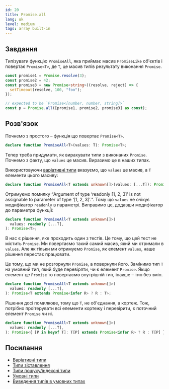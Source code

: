 ```yaml
---
id: 20
title: Promise.all
lang: uk
level: medium
tags: array built-in
---
```


## Завдання

Типізувати функцію `PromiseAll`, яка приймає масив `PromiseLike` об'єктів і
повертає `Promise<T>`, де `T`, це масив типів результату виконання `Promise`.

```typescript
const promise1 = Promise.resolve(3);
const promise2 = 42;
const promise3 = new Promise<string>((resolve, reject) => {
  setTimeout(resolve, 100, "foo");
});

// expected to be `Promise<[number, number, string]>`
const p = Promise.all([promise1, promise2, promise3] as const);
```

## Розв'язок

Почнемо з простого – функція що повертає `Promise<T>`.

```typescript
declare function PromiseAll<T>(values: T): Promise<T>;
```

Тепер треба придумати, як вирахувати типи з виконаних `Promise`. Почнемо з
факту, що `values` це масив. Виразимо це в наших типах.

Використовуючи
[варіативні типи](https://www.typescriptlang.org/docs/handbook/release-notes/typescript-4-0.html#variadic-tuple-types)
вказуємо, що `values` це масив, а `T` елементи цього масиву:

```typescript
declare function PromiseAll<T extends unknown[]>(values: [...T]): Promise<T>;
```

Отримуємо помилку “Argument of type ‘readonly [1, 2, 3]’ is not assignable to
parameter of type ‘[1, 2, 3]’.“. Тому що `values` не очікує модифікатор
`readonly` в параметрі. Виправимо це, додавши модифікатор до параметра функції:

```typescript
declare function PromiseAll<T extends unknown[]>(
  values: readonly [...T],
): Promise<T>;
```

В нас є рішення, яке проходить один з тестів. Це тому, що цей тест не містить
`Promise`. Ми повертаємо такий самий масив, який ми отримали в `values`. Але як
тільки ми отримуємо `Promise`, як елемент `values`, наше рішення перестає
працювати.

Це тому, що ми не розгорнули `Promise`, а повернули його. Замінимо тип `T` на
умовний тип, який буде перевіряти, чи є елемент `Promise`. Якщо елемент це
`Promise` то повертаємо внутрішній тип, інакше – тип без змін.

```typescript
declare function PromiseAll<T extends unknown[]>(
  values: readonly [...T],
): Promise<T extends Promise<infer R> ? R : T>;
```

Рішення досі помилкове, тому що `T`, не об'єднання, а кортеж. Тож, потрібно
проітерувати всі елементи кортежу і перевірити, є поточний елемент `Promise` чи
ні.

```typescript
declare function PromiseAll<T extends unknown[]>(
  values: readonly [...T],
): Promise<{ [P in keyof T]: T[P] extends Promise<infer R> ? R : T[P] }>;
```

## Посилання

- [Варіативні типи](https://www.typescriptlang.org/docs/handbook/release-notes/typescript-4-0.html#variadic-tuple-types)
- [Типи зіставлення](https://www.typescriptlang.org/docs/handbook/2/mapped-types.html)
- [Типи пошуку/індексні типи](https://www.typescriptlang.org/docs/handbook/2/indexed-access-types.html)
- [Умовні типи](https://www.typescriptlang.org/docs/handbook/2/conditional-types.html)
- [Виведення типів в умовних типах](https://www.typescriptlang.org/docs/handbook/2/conditional-types.html#inferring-within-conditional-types)
